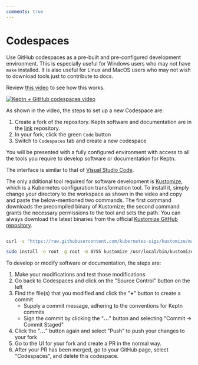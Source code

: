 ```yaml
---
comments: true
---
```


# Codespaces

Use GitHub codespaces as a pre-built and pre-configured development environment.
This is especially useful for Windows users
who may not have `make` installed.
It is also useful for Linux and MacOS users
who may not wish to download tools just to contribute to docs.

Review [this video](https://www.youtube.com/watch?v=HdiXPgvfgQw) to see how this works.

[![Keptn + GitHub codespaces video](https://i.ytimg.com/vi/HdiXPgvfgQw/hqdefault.jpg)](https://www.youtube.com/watch?v=HdiXPgvfgQw)

As shown in the video, the steps to set up a new Codespace are:

1. Create a fork of the repository.
   Keptn software and documentation are in the
   [link](https://github.com/keptn/lifecycle-toolkit)
   repository.
1. In your fork, click the green `Code` button
1. Switch to `Codespaces` tab and create a new codespace

You will be presented with a fully configured environment
with access to all the tools you require
to develop software or documentation for Keptn.

The interface is similar to that of
[Visual Studio Code](https://code.visualstudio.com/).

The only additional tool required for software development is [Kustomize](https://kustomize.io/),
which is a Kubernetes configuration transformation tool.
To install it, simply change your directory to the workspace
as shown in the video and copy and paste the below-mentioned two commands.
The first command downloads the precompiled binary of Kustomize;
the second command grants the necessary permissions to the tool and sets the path.
You can always download the latest binaries from the official [Kustomize GitHub repository](https://github.com/kubernetes-sigs/kustomize/releases).

```bash

curl -s "https://raw.githubusercontent.com/kubernetes-sigs/kustomize/master/hack/install_kustomize.sh" | bash

sudo install -o root -g root -m 0755 kustomize /usr/local/bin/kustomize
```

To develop or modify software or documentation, the steps are:

1. Make your modifications and test those modifications
1. Go back to Codespaces and click on the "Source Control" button on the left
1. Find the file(s) that you modified and click the "**+**" button
   to create a commit
   - Supply a commit message, adhering to the conventions for Keptn commits
   - Sign the commit by clicking the "**...**" button
     and selecting "Commit -> Commit Staged"
1. Click the "**...**" button again
   and select "Push" to push your changes to your fork
1. Go to the UI for your fork and create a PR in the normal way.
1. After your PR has been merged,
   go to your GitHub page, select "Codespaces", and delete this codespace.
